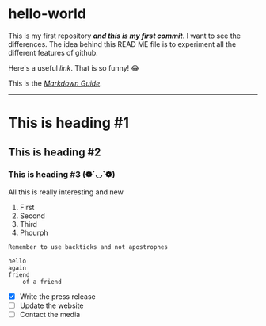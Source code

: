 # hello-world
This is my first repository
***and this is my first commit***. I want to see the differences.
The idea behind this READ ME file is to experiment all the different features of github.

Here's a useful *link*.
That is so funny! :joy:

This is the *[Markdown Guide](https://www.markdownguide.org/cheat-sheet/ "Just click on it")*.

___

# This is heading #1
## This is heading #2
### This is heading #3 (❁´◡`❁)

All this is really interesting
and new

1. First
2. Second
3. Third
4. Phourph

`Remember to use backticks and not apostrophes`

	hello
	again
	friend
		of a friend

- [x] Write the press release
- [ ] Update the website
- [ ] Contact the media
